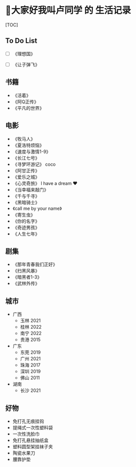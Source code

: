 # 📙大家好我叫卢同学 的 生活记录



[TOC]

## To Do List

- [ ] 《理想国》
- [ ] 《让子弹飞》





## 书籍

- 《活着》
- 《阿Q正传》
- 《平凡的世界》





## 电影

- 《牧马人》
- 《夏洛特烦恼》
- 《速度与激情1-9》
- 《长江七号》
- 《寻梦环游记》 coco
- 《阿甘正传》
- 《爱乐之城》
- 《心灵奇旅》   I have a dream ♥
- 《当幸福来敲门》
- 《千与千寻》
- 《黑暗骑士》
- 《call me by your name》
- 《寄生虫》
- 《你的名字》
- 《奇迹男孩》
- 《人生七年》

## 剧集

+ 《那年青春我们正好》
+ 《扫黑风暴》
+ 《暗黑者1-3》
+ 《武林外传》



## 城市

- 广西
  - 玉林    2021
  - 桂林    2022
  - 南宁    2022
  - 贵港    2015
- 广东
  - 东莞    2019
  - 广州    2021
  - 珠海    2017
  - 深圳    2019
  - 佛山    2011
- 湖南
  - 长沙    2021



## 好物

- 免打孔无痕挂钩
- 提绳式一次性塑料袋
- 一次性洗脸巾
- 免打孔悬挂抽纸盒
- 塑料圆型架挂袜子夹
- 陶瓷水果刀
- 腰靠护垫